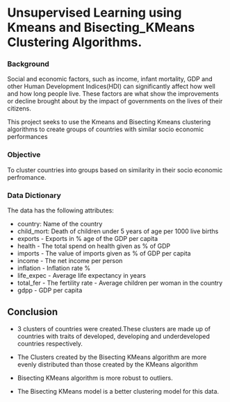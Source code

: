 # Unsupervised Learning using Kmeans and Bisecting_KMeans Clustering Algorithms.

### Background

Social and economic factors, such as income, infant mortality, GDP and other Human Development Indices(HDI) can significantly affect how well and how long people live.
These factors are what show the improvements or decline brought about by the impact of governments on the lives of their citizens.

This project seeks to use the Kmeans and Bisecting Kmeans clustering algorithms to create groups of countries with similar socio economic performances


###  Objective

To cluster countries into groups based on similarity in their socio economic perfromance.

### Data Dictionary

The data has the following attributes:
- country: Name of the country
- child_mort: Death of children under 5 years of age per 1000 live births
- exports - Exports in % age of the GDP per capita
- health - The total spend on health given as % of GDP
- imports - The value of imports given as % of GDP per capita
- income - The net income per person
- inflation - Inflation rate %
- life_expec - Average life expectancy in years
- total_fer - The fertility rate - Average children per woman in the country
- gdpp - GDP per capita

## Conclusion

- 3 clusters of countries were created.These clusters are made up of countries with traits of developed, developing and underdeveloped countries respectively.

- The Clusters created by the Bisecting KMeans algorithm are more evenly distributed than those created by the KMeans algorithm

- Bisecting KMeans algorithm is more robust to outliers.

- The Bisecting KMeans model is a better clustering model for this data.
